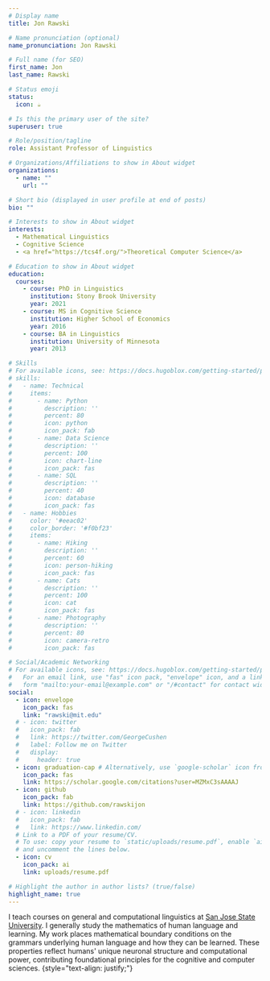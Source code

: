 ```yaml
---
# Display name
title: Jon Rawski

# Name pronunciation (optional)
name_pronunciation: Jon Rawski

# Full name (for SEO)
first_name: Jon
last_name: Rawski

# Status emoji
status:
  icon: ☕️

# Is this the primary user of the site?
superuser: true

# Role/position/tagline
role: Assistant Professor of Linguistics

# Organizations/Affiliations to show in About widget
organizations:
  - name: ""  
    url: ""

# Short bio (displayed in user profile at end of posts)
bio: ""

# Interests to show in About widget
interests:
  - Mathematical Linguistics
  - Cognitive Science
  - <a href="https://tcs4f.org/">Theoretical Computer Science</a>

# Education to show in About widget
education:
  courses:
    - course: PhD in Linguistics
      institution: Stony Brook University
      year: 2021 
    - course: MS in Cognitive Science
      institution: Higher School of Economics
      year: 2016
    - course: BA in Linguistics
      institution: University of Minnesota
      year: 2013

# Skills
# For available icons, see: https://docs.hugoblox.com/getting-started/page-builder/#icons
# skills:
#   - name: Technical
#     items:
#       - name: Python
#         description: ''
#         percent: 80
#         icon: python
#         icon_pack: fab
#       - name: Data Science
#         description: ''
#         percent: 100
#         icon: chart-line
#         icon_pack: fas
#       - name: SQL
#         description: ''
#         percent: 40
#         icon: database
#         icon_pack: fas
#   - name: Hobbies
#     color: '#eeac02'
#     color_border: '#f0bf23'
#     items:
#       - name: Hiking
#         description: ''
#         percent: 60
#         icon: person-hiking
#         icon_pack: fas
#       - name: Cats
#         description: ''
#         percent: 100
#         icon: cat
#         icon_pack: fas
#       - name: Photography
#         description: ''
#         percent: 80
#         icon: camera-retro
#         icon_pack: fas

# Social/Academic Networking
# For available icons, see: https://docs.hugoblox.com/getting-started/page-builder/#icons
#   For an email link, use "fas" icon pack, "envelope" icon, and a link in the
#   form "mailto:your-email@example.com" or "/#contact" for contact widget.
social:
  - icon: envelope
    icon_pack: fas
    link: "rawski@mit.edu"
  # - icon: twitter
  #   icon_pack: fab
  #   link: https://twitter.com/GeorgeCushen
  #   label: Follow me on Twitter
  #   display:
  #     header: true
  - icon: graduation-cap # Alternatively, use `google-scholar` icon from `ai` icon pack
    icon_pack: fas
    link: https://scholar.google.com/citations?user=MZMxC3sAAAAJ
  - icon: github
    icon_pack: fab
    link: https://github.com/rawskijon
  # - icon: linkedin
  #   icon_pack: fab
  #   link: https://www.linkedin.com/
  # Link to a PDF of your resume/CV.
  # To use: copy your resume to `static/uploads/resume.pdf`, enable `ai` icons in `params.yaml`,
  # and uncomment the lines below.
  - icon: cv
    icon_pack: ai
    link: uploads/resume.pdf

# Highlight the author in author lists? (true/false)
highlight_name: true
---
```


I teach courses on general and computational linguistics at <a href="https://www.sjsu.edu/linguistics/">San Jose State University</a>. I generally study the mathematics of human language and learning. My work places mathematical boundary conditions on the grammars underlying human language and how they can be learned. These properties reflect humans' unique neuronal structure and computational power, contributing foundational principles for the cognitive and computer sciences.
{style="text-align: justify;"}
